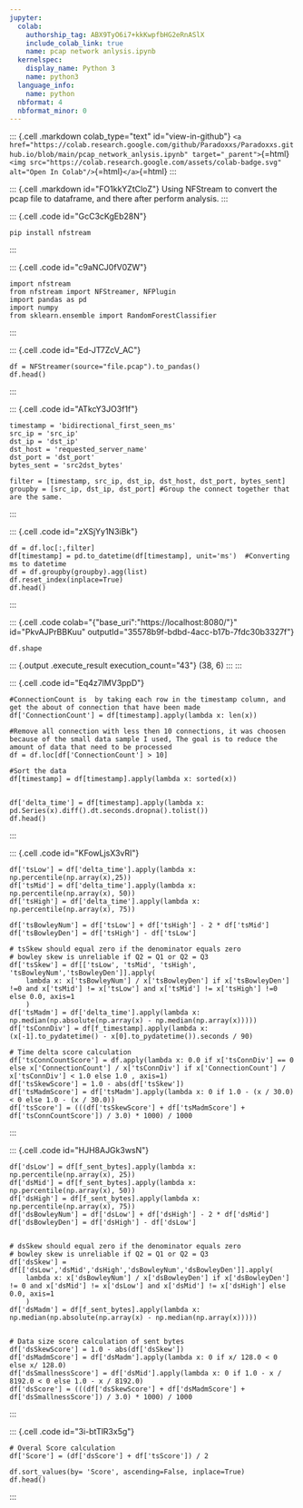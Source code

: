 ```yaml
---
jupyter:
  colab:
    authorship_tag: ABX9TyO6i7+kkKwpfbHG2eRnASlX
    include_colab_link: true
    name: pcap network anlysis.ipynb
  kernelspec:
    display_name: Python 3
    name: python3
  language_info:
    name: python
  nbformat: 4
  nbformat_minor: 0
---
```


::: {.cell .markdown colab_type="text" id="view-in-github"}
`<a href="https://colab.research.google.com/github/Paradoxxs/Paradoxxs.github.io/blob/main/pcap_network_anlysis.ipynb" target="_parent">`{=html}`<img src="https://colab.research.google.com/assets/colab-badge.svg" alt="Open In Colab"/>`{=html}`</a>`{=html}
:::

::: {.cell .markdown id="FO1kkYZtCloZ"}
Using NFStream to convert the pcap file to dataframe, and there after
perform analysis.
:::

::: {.cell .code id="GcC3cKgEb28N"}
``` {.python}
pip install nfstream
```
:::

::: {.cell .code id="c9aNCJ0fV0ZW"}
``` {.python}
import nfstream
from nfstream import NFStreamer, NFPlugin
import pandas as pd
import numpy
from sklearn.ensemble import RandomForestClassifier
```
:::

::: {.cell .code id="Ed-JT7ZcV_AC"}
``` {.python}
df = NFStreamer(source="file.pcap").to_pandas()
df.head()
```
:::

::: {.cell .code id="ATkcY3JO3f1f"}
``` {.python}
timestamp = 'bidirectional_first_seen_ms'
src_ip = 'src_ip'
dst_ip = 'dst_ip'
dst_host = 'requested_server_name'
dst_port = 'dst_port'
bytes_sent = 'src2dst_bytes'

filter = [timestamp, src_ip, dst_ip, dst_host, dst_port, bytes_sent]
groupby = [src_ip, dst_ip, dst_port] #Group the connect together that are the same. 
```
:::

::: {.cell .code id="zXSjYy1N3iBk"}
``` {.python}
df = df.loc[:,filter]
df[timestamp] = pd.to_datetime(df[timestamp], unit='ms')  #Converting ms to datetime
df = df.groupby(groupby).agg(list)
df.reset_index(inplace=True)
df.head()
```
:::

::: {.cell .code colab="{\"base_uri\":\"https://localhost:8080/\"}" id="PkvAJPrBBKuu" outputId="35578b9f-bdbd-4acc-b17b-7fdc30b3327f"}
``` {.python}
df.shape
```

::: {.output .execute_result execution_count="43"}
    (38, 6)
:::
:::

::: {.cell .code id="Eq4z7lMV3ppD"}
``` {.python}
#ConnectionCount is  by taking each row in the timestamp column, and get the about of connection that have been made
df['ConnectionCount'] = df[timestamp].apply(lambda x: len(x))

#Remove all connection with less then 10 connections, it was choosen because of the small data sample I used, The goal is to reduce the amount of data that need to be processed
df = df.loc[df['ConnectionCount'] > 10]

#Sort the data
df[timestamp] = df[timestamp].apply(lambda x: sorted(x))


df['delta_time'] = df[timestamp].apply(lambda x: pd.Series(x).diff().dt.seconds.dropna().tolist())
df.head()
```
:::

::: {.cell .code id="KFowLjsX3vRI"}
``` {.python}
df['tsLow'] = df['delta_time'].apply(lambda x: np.percentile(np.array(x),25))
df['tsMid'] = df['delta_time'].apply(lambda x: np.percentile(np.array(x), 50))
df['tsHigh'] = df['delta_time'].apply(lambda x: np.percentile(np.array(x), 75))

df['tsBowleyNum'] = df['tsLow'] + df['tsHigh'] - 2 * df['tsMid']
df['tsBowleyDen'] = df['tsHigh'] - df['tsLow']

# tsSkew should equal zero if the denominator equals zero
# bowley skew is unreliable if Q2 = Q1 or Q2 = Q3
df['tsSkew'] = df[['tsLow', 'tsMid', 'tsHigh', 'tsBowleyNum','tsBowleyDen']].apply(
    lambda x: x['tsBowleyNum'] / x['tsBowleyDen'] if x['tsBowleyDen'] !=0 and x['tsMid'] != x['tsLow'] and x['tsMid'] != x['tsHigh'] !=0 else 0.0, axis=1
    )
df['tsMadm'] = df['delta_time'].apply(lambda x: np.median(np.absolute(np.array(x) - np.median(np.array(x)))))
df['tsConnDiv'] = df[f_timestamp].apply(lambda x: (x[-1].to_pydatetime() - x[0].to_pydatetime()).seconds / 90)

# Time delta score calculation
df['tsConnCountScore'] = df.apply(lambda x: 0.0 if x['tsConnDiv'] == 0  else x['ConnectionCount'] / x['tsConnDiv'] if x['ConnectionCount'] / x['tsConnDiv'] < 1.0 else 1.0 , axis=1)
df['tsSkewScore'] = 1.0 - abs(df['tsSkew'])
df['tsMadmScore'] = df['tsMadm'].apply(lambda x: 0 if 1.0 - (x / 30.0) < 0 else 1.0 - (x / 30.0))
df['tsScore'] = (((df['tsSkewScore'] + df['tsMadmScore'] + df['tsConnCountScore']) / 3.0) * 1000) / 1000
```
:::

::: {.cell .code id="HJH8AJGk3wsN"}
``` {.python}
df['dsLow'] = df[f_sent_bytes].apply(lambda x: np.percentile(np.array(x), 25))
df['dsMid'] = df[f_sent_bytes].apply(lambda x: np.percentile(np.array(x), 50))
df['dsHigh'] = df[f_sent_bytes].apply(lambda x: np.percentile(np.array(x), 75))
df['dsBowleyNum'] = df['dsLow'] + df['dsHigh'] - 2 * df['dsMid']
df['dsBowleyDen'] = df['dsHigh'] - df['dsLow']


# dsSkew should equal zero if the denominator equals zero
# bowley skew is unreliable if Q2 = Q1 or Q2 = Q3
df['dsSkew'] = df[['dsLow','dsMid','dsHigh','dsBowleyNum','dsBowleyDen']].apply(
    lambda x: x['dsBowleyNum'] / x['dsBowleyDen'] if x['dsBowleyDen'] != 0 and x['dsMid'] != x['dsLow'] and x['dsMid'] != x['dsHigh'] else 0.0, axis=1
    )
df['dsMadm'] = df[f_sent_bytes].apply(lambda x: np.median(np.absolute(np.array(x) - np.median(np.array(x)))))


# Data size score calculation of sent bytes
df['dsSkewScore'] = 1.0 - abs(df['dsSkew'])
df['dsMadmScore'] = df['dsMadm'].apply(lambda x: 0 if x/ 128.0 < 0 else x/ 128.0)
df['dsSmallnessScore'] = df['dsMid'].apply(lambda x: 0 if 1.0 - x / 8192.0 < 0 else 1.0 - x / 8192.0)
df['dsScore'] = (((df['dsSkewScore'] + df['dsMadmScore'] + df['dsSmallnessScore']) / 3.0) * 1000) / 1000
```
:::

::: {.cell .code id="3i-btTlR3x5g"}
``` {.python}
# Overal Score calculation
df['Score'] = (df['dsScore'] + df['tsScore']) / 2

df.sort_values(by= 'Score', ascending=False, inplace=True)
df.head()
```
:::
